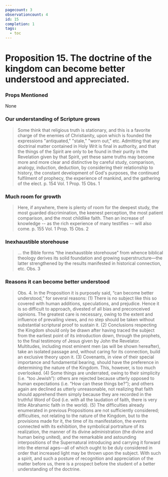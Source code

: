 ```yaml
---
pagecount: 3
observationcount: 4
id: 15
completion: 1
tags:
  - toc
---
```

# Proposition 15. The doctrine of the kingdom can become better understood and appreciated.

### Props Mentioned
None
### Our understanding of Scripture grows
> Some think that religious truth is stationary, and this is a favorite charge of the enemies of Christianity, upon which is founded the expressions "antiquated," "stale," "worn out," etc. Admitting that any doctrinal matter contained in Holy Writ is final in authority, and that the things of the Spirit are only to be found in their purity in the Revelation given by that Spirit, yet these same truths may become more and more clear and distinctive by careful study, comparison, analogy, induction, deduction, by considering their relationship to history, the constant development of God's purposes, the continued fulfilment of prophecy, the experience of mankind, and the gathering of the elect.
> p. 154 Vol. 1 Prop. 15 Obs. 1
### Much room for growth
> Here, if anywhere, there is plenty of room for the deepest study, the most guarded discrimination, the keenest perception, the most patient comparison, and the most childlike faith.  Then an increase of knowledge -- as the rich experience of many testifies -- will also come.
> p. 155 Vol. 1 Prop. 15 Obs. 2
### Inexhaustible storehouse
>... the Bible forms “the inexhaustible storehouse” from whence biblical theology derives its solid foundation and growing superstructure—the latter strengthened by the results manifested in historical connection, etc.
>Obs. 3
### Reasons it can become better understood
>Obs. 4. In the Proposition it is purposely said, “can become better understood,” for several reasons: 
>(1) There is no subject like this so covered with human additions, speculations, and prejudice. Hence it is so difficult to approach, divested of all bias and preconceived opinions. The greatest care is necessary, owing to the extent and influence of prevailing views, and no step should be taken without substantial scriptural proof to sustain it. 
>(2) Conclusions respecting the Kingdom should only be drawn after having traced the subject from the earliest point of its introduction down, through the prophets, to the final testimony of Jesus given by John the Revelator. Multitudes, including most eminent men (as will be shown hereafter), take an isolated passage and, without caring for its connection, build an exclusive theory upon it. 
>(3) Covenants, in view of their special importance and fundamental bearing, should have the preference in determining the nature of the Kingdom. This, however, is too much overlooked. 
>(4) Some things are underrated, owing to their simplicity (i.e. “too Jewish”): others are rejected because utterly opposed to human expectations (i.e. “How can these things be?”); and others again are declined as utterly unreasonable, not realizing that faith should apprehend them simply because they are recorded in the truthful Word of God (i.e. with all the laudation of faith, there is very little Abrahamic faith in the world). 
>(5) The difficulties already enumerated in previous Propositions are not sufficiently considered; difficulties, not relating to the nature of the Kingdom, but to the provisions made for it, the time of its manifestation, the events connected with its exhibition, the symbolical portraiture of its realization, the manner of its divine administration (the divine and human being united), and the remarkable and astounding interpositions of the Supernatural introducing and carrying it forward into the eternal ages—all of which ought to be duly considered in order that increased light may be thrown upon the subject. With such a spirit, and such a posture of recognition and appreciation of the matter before us, there is a prospect before the student of a better understanding of the doctrine.
